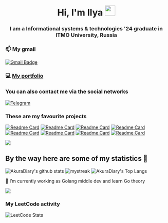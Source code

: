 <h1 align="center">Hi, I'm Ilya
<img src="https://github.com/blackcater/blackcater/raw/main/images/Hi.gif" height="32"/></h1>
<h3 align="center">I am a Informational systems & technologies '24 graduate in ITMO University, Russia</h3>

### 📫 My gmail
 [![Gmail Badge](https://img.shields.io/badge/-kroexov@gmail.com-blue?style=flat-roundedrectangle&logo=Gmail&logoColor=white&link=mailto:kroexov@gmail.com)](kroexov@gmail.com)

### 💻 [My portfolio](https://drive.google.com/drive/u/0/folders/1WWWlY0mkKMh8zzVSEutX3xAz-wE1nzHw)


### You can also contact me via the social networks

<a href="https://t.me/kroexov">
   <img top="0" src="https://img.shields.io/badge/telegram-%2320232a.svg?style=for-the-badge&logo=Telegram&logoColor=white" alt="Telegram" target="_blank" margin-left="10px">
</a>

<h3 align="left">These are my favourite projects</h3>

[![Readme Card](https://github-readme-stats.vercel.app/api/pin/?username=kroexov&repo=ludomania)](https://github.com/kroexov/ludomania)
[![Readme Card](https://github-readme-stats.vercel.app/api/pin/?username=kroexov&repo=gradeBot)](https://github.com/kroexov/gradeBot)
[![Readme Card](https://github-readme-stats.vercel.app/api/pin/?username=kroexov&repo=studup)](https://github.com/kroexov/studup)
[![Readme Card](https://github-readme-stats.vercel.app/api/pin/?username=kroexov&repo=Graphic_project)](https://github.com/kroexov/Graphic_project)
[![Readme Card](https://github-readme-stats.vercel.app/api/pin/?username=kroexov&repo=Web_Project )](https://github.com/kroexov/Web_Project)
[![Readme Card](https://github-readme-stats.vercel.app/api/pin/?username=kroexov&repo=uncannyIDEPlugin)](https://github.com/kroexov/uncannyIDEPlugin)
[![Readme Card](https://github-readme-stats.vercel.app/api/pin/?username=kroexov&repo=team-5-account)](https://github.com/team-5-tutor-project/team-5-account)
[![Readme Card](https://github-readme-stats.vercel.app/api/pin/?username=kroexov&repo=deadlines-bot)](https://github.com/kroexov/deadlines-bot)


<a href="https://www.youtube.com/watch?v=dQw4w9WgXcQ"><img src="https://user-images.githubusercontent.com/73097560/115834477-dbab4500-a447-11eb-908a-139a6edaec5c.gif"></a>

## By the way here are some of my statistics 🚀
![AkuraDiary's github stats](https://github-readme-stats.vercel.app/api?username=kroexov&show_icons=true&theme=tokyonight)
<img src="https://github-readme-streak-stats.herokuapp.com/?user=kroexov&theme=tokyonight" alt="mystreak"/>
![AkuraDiary's Top Langs](https://github-readme-stats.vercel.app/api/top-langs/?username=kroexov&theme=tokyonight&layout=compact)

🌱 I’m currently working as Golang middle dev and learn Go theory

<a href="https://www.youtube.com/watch?v=dQw4w9WgXcQ"><img src="https://user-images.githubusercontent.com/73097560/115834477-dbab4500-a447-11eb-908a-139a6edaec5c.gif"></a>

<h3 align="left">My LeetCode activity</h3>

![LeetCode Stats](https://leetcard.jacoblin.cool/kroexov?theme=unicorn&font=Kurale&ext=heatmap)
